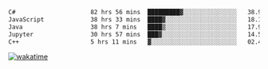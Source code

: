 <!--START_SECTION:waka-->

```txt
C#                     82 hrs 56 mins  █████████▓░░░░░░░░░░░░░░░   38.98 %
JavaScript             38 hrs 33 mins  ████▓░░░░░░░░░░░░░░░░░░░░   18.12 %
Java                   38 hrs 7 mins   ████▒░░░░░░░░░░░░░░░░░░░░   17.92 %
Jupyter                30 hrs 57 mins  ███▓░░░░░░░░░░░░░░░░░░░░░   14.55 %
C++                    5 hrs 11 mins   ▓░░░░░░░░░░░░░░░░░░░░░░░░   02.44 %
```

<!--END_SECTION:waka-->
[![wakatime](https://wakatime.com/badge/user/6c2f442e-41b4-42e3-bc06-d5d8203ad1da.svg)](https://wakatime.com/@6c2f442e-41b4-42e3-bc06-d5d8203ad1da)
